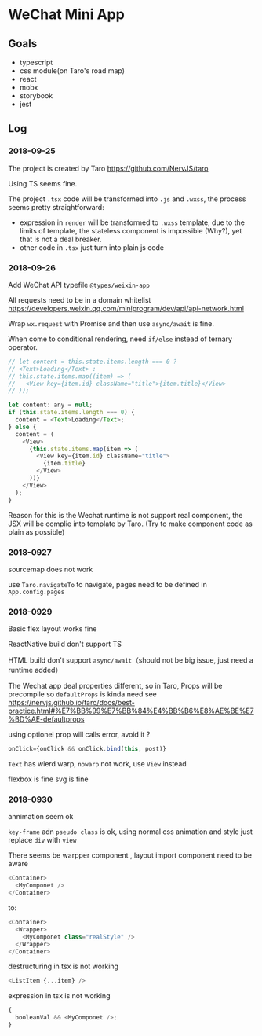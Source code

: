 # WeChat Mini App

## Goals

- typescript
- css module(on Taro's road map)
- react
- mobx
- storybook
- jest

## Log

### 2018-09-25

The project is created by Taro https://github.com/NervJS/taro

Using TS seems fine.

The project `.tsx` code will be transformed into `.js` and `.wxss`, the process seems pretty straightforward:

- expression in `render` will be transformed to `.wxss` template, due to the limits of template, the stateless component is impossible (Why?), yet that is not a deal breaker.
- other code in `.tsx` just turn into plain js code

### 2018-09-26

Add WeChat API typefile `@types/weixin-app`

All requests need to be in a domain whitelist
https://developers.weixin.qq.com/miniprogram/dev/api/api-network.html

Wrap `wx.request` with Promise and then use `async/await` is fine.

When come to conditional rendering, need `if/else` instead of ternary operator.

```javascript
// let content = this.state.items.length === 0 ?
// <Text>Loading</Text> :
// this.state.items.map((item) => (
//   <View key={item.id} className="title">{item.title}</View>
// ));

let content: any = null;
if (this.state.items.length === 0) {
  content = <Text>Loading</Text>;
} else {
  content = (
    <View>
      {this.state.items.map(item => (
        <View key={item.id} className="title">
          {item.title}
        </View>
      ))}
    </View>
  );
}
```

Reason for this is the Wechat runtime is not support real component, the JSX will be complie into template by Taro. (Try to make component code as plain as possible)

### 2018-0927

sourcemap does not work

use `Taro.navigateTo` to navigate, pages need to be defined in `App.config.pages`

### 2018-0929

Basic flex layout works fine

ReactNative build don't support TS

HTML build don't support `async/await`（should not be big issue, just need a runtime added）

The Wechat app deal properties different, so in Taro, Props will be precompile so `defaultProps` is kinda need
see https://nervjs.github.io/taro/docs/best-practice.html#%E7%BB%99%E7%BB%84%E4%BB%B6%E8%AE%BE%E7%BD%AE-defaultprops

using optionel prop will calls error, avoid it ?

```javascript
onClick={onClick && onClick.bind(this, post)}
```

`Text` has wierd warp, `nowarp` not work, use `View` instead

flexbox is fine
svg is fine

### 2018-0930

annimation seem ok

`key-frame` adn `pseudo class` is ok, using normal css animation and style just replace `div` with `view`

There seems be warpper component , layout import component need to be aware

```javascript
<Container>
  <MyComponet />
</Container>
```

to:

```javascript
<Container>
  <Wrapper>
    <MyComponet class="realStyle" />
  </Wrapper>
</Container>
```

destructuring in tsx is not working

```javascript
<ListItem {...item} />
```

expression in tsx is not working

```javascript
{
  booleanVal && <MyComponet />;
}
```
